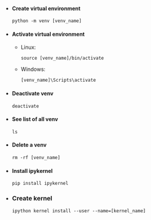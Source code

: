 - #### Create virtual environment
  ```
  python -m venv [venv_name]
  ```

- #### Activate virtual environment
  - Linux:
    ```
    source [venv_name]/bin/activate
    ```
  - Windows:
    ```
    [venv_name]\Scripts\activate
    ```

- #### Deactivate venv
  ```
  deactivate
  ```

- #### See list of all venv
  ```
  ls
  ```

- #### Delete a venv
  ```
  rm -rf [venv_name]
  ```

- #### Install ipykernel
  ```
  pip install ipykernel
  ```

- ### Create kernel
  ```
  ipython kernel install --user --name=[kernel_name]
  ```

